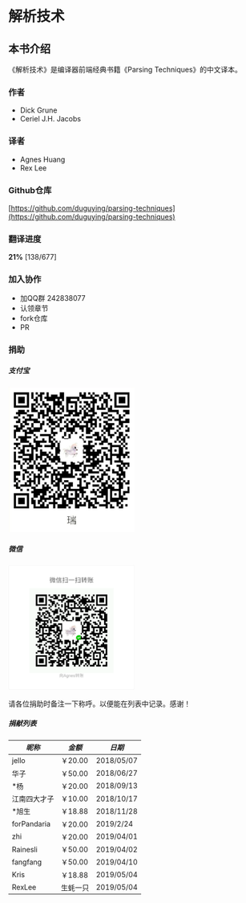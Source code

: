 # 解析技术

## 本书介绍

《解析技术》是编译器前端经典书籍《Parsing Techniques》的中文译本。

### 作者
- Dick Grune
- Ceriel J.H. Jacobs

### 译者
- Agnes Huang
- Rex Lee

### Github仓库
[https://github.com/duguying/parsing-techniques](https://github.com/duguying/parsing-techniques)

### 翻译进度
**21%** [138/677]

### 加入协作
- 加QQ群 242838077
- 认领章节
- fork仓库
- PR

### 捐助

##### 支付宝

<img src="./ebook/img/donate_alipay.jpg" alt="支付宝" style="width:50%"/>

##### 微信

<img src="./ebook/img/donate_wx.png" alt="微信" style="width:50%"/>

请各位捐助时备注一下称呼。以便能在列表中记录。感谢！

##### 捐献列表
|*昵称*|*金额*|*日期*|
|------|-----|-----|
|jello|￥20.00|2018/05/07|
|华子|￥50.00|2018/06/27|
|*杨|￥20.00|2018/09/13|
|江南四大才子|￥10.00|2018/10/17|
|*旭生|￥18.88|2018/11/28|
|forPandaria|￥20.00|2019/2/24|
|zhi|￥20.00|2019/04/01|
|Rainesli|￥50.00|2019/04/02|
|fangfang|￥50.00|2019/04/10|
|Kris|￥18.88|2019/05/04|
|RexLee|生蚝一只|2019/05/04|